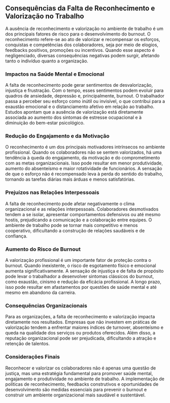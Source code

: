 
## Consequências da Falta de Reconhecimento e Valorização no Trabalho

A ausência de reconhecimento e valorização no ambiente de trabalho é um dos principais fatores de risco para o desenvolvimento do burnout. O reconhecimento refere-se ao ato de valorizar e recompensar os esforços, conquistas e competências dos colaboradores, seja por meio de elogios, feedbacks positivos, promoções ou incentivos. Quando esse aspecto é negligenciado, diversas consequências negativas podem surgir, afetando tanto o indivíduo quanto a organização.

### Impactos na Saúde Mental e Emocional

A falta de reconhecimento pode gerar sentimentos de desvalorização, injustiça e frustração. Com o tempo, esses sentimentos podem evoluir para quadros de ansiedade, depressão e, principalmente, burnout. O trabalhador passa a perceber seu esforço como inútil ou invisível, o que contribui para a exaustão emocional e o distanciamento afetivo em relação ao trabalho. Estudos apontam que a ausência de valorização está diretamente associada ao aumento dos sintomas de estresse ocupacional e à diminuição do bem-estar psicológico.

### Redução do Engajamento e da Motivação

O reconhecimento é um dos principais motivadores intrínsecos no ambiente profissional. Quando os colaboradores não se sentem valorizados, há uma tendência à queda do engajamento, da motivação e do comprometimento com as metas organizacionais. Isso pode resultar em menor produtividade, aumento do absenteísmo e maior rotatividade de funcionários. A sensação de que o esforço não é recompensado leva à perda do sentido do trabalho, tornando as tarefas diárias mais árduas e menos satisfatórias.

### Prejuízos nas Relações Interpessoais

A falta de reconhecimento pode afetar negativamente o clima organizacional e as relações interpessoais. Colaboradores desmotivados tendem a se isolar, apresentar comportamentos defensivos ou até mesmo hostis, prejudicando a comunicação e a colaboração entre equipes. O ambiente de trabalho pode se tornar mais competitivo e menos cooperativo, dificultando a construção de relações saudáveis e de confiança.

### Aumento do Risco de Burnout

A valorização profissional é um importante fator de proteção contra o burnout. Quando inexistente, o risco de esgotamento físico e emocional aumenta significativamente. A sensação de injustiça e de falta de propósito pode levar o trabalhador a desenvolver sintomas clássicos do burnout, como exaustão, cinismo e redução da eficácia profissional. A longo prazo, isso pode resultar em afastamentos por questões de saúde mental e até mesmo em abandono da carreira.

### Consequências Organizacionais

Para as organizações, a falta de reconhecimento e valorização impacta diretamente nos resultados. Empresas que não investem em práticas de valorização tendem a enfrentar maiores índices de turnover, absenteísmo e queda na qualidade dos serviços ou produtos oferecidos. Além disso, a reputação organizacional pode ser prejudicada, dificultando a atração e retenção de talentos.

### Considerações Finais

Reconhecer e valorizar os colaboradores não é apenas uma questão de justiça, mas uma estratégia fundamental para promover saúde mental, engajamento e produtividade no ambiente de trabalho. A implementação de políticas de reconhecimento, feedbacks construtivos e oportunidades de desenvolvimento são medidas essenciais para prevenir o burnout e construir um ambiente organizacional mais saudável e sustentável.
```
